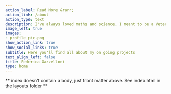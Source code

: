 ```yaml
---
action_label: Read More &rarr;
action_link: /about
action_type: text
description: I've always loved maths and science, I meant to be a Veterinary, I wanted to do ballet classes, teach gymnastic, be an econimist, a psycologist... Many years passed since I started the journey of my career as an investigator, it turned out to be an everyday challenge with tasks to solve, and most importantly a continous learning path.
image_left: true
images:
- profile_pic.png
show_action_link: true
show_social_links: true
subtitle: Here you'll find all about my on going projects
text_align_left: false
title: Federica Gazzelloni
type: home
---
```


** index doesn't contain a body, just front matter above.
See index.html in the layouts folder **
